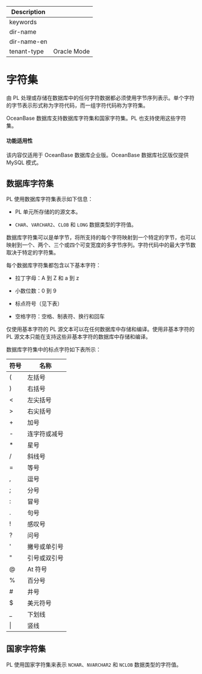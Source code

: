 | Description   |                 |
|---------------|-----------------|
| keywords      |                 |
| dir-name      |                 |
| dir-name-en   |                 |
| tenant-type   | Oracle Mode     |

# 字符集 


由 PL 处理或存储在数据库中的任何字符数据都必须使用字节序列表示。单个字符的字节表示形式称为字符代码，而一组字符代码称为字符集。

OceanBase 数据库支持数据库字符集和国家字符集。PL 也支持使用这些字符集。

  <main id="notice" >
    <h4>功能适用性</h4>
    <p>该内容仅适用于 OceanBase 数据库企业版。OceanBase 数据库社区版仅提供 MySQL 模式。</p>
  </main>

数据库字符集 
---------------

PL 使用数据库字符集表示如下信息：

* PL 单元所存储的的源文本。


* `CHAR`、`VARCHAR2`、`CLOB` 和 `LONG` 数据类型的字符值。

  
数据库字符集可以是单字节，将所支持的每个字符映射到一个特定的字节，也可以映射到一个、两个、三个或四个可变宽度的多字节序列。字符代码中的最大字节数取决于特定的字符集。

每个数据库字符集都包含以下基本字符：

* 拉丁字母：A 到 Z 和 a 到 z

* 小数位数：0 到 9

* 标点符号（见下表）

* 空格字符：空格、制表符、换行和回车

仅使用基本字符的 PL 源文本可以在任何数据库中存储和编译。使用非基本字符的 PL 源文本只能在支持这些非基本字符的数据库中存储和编译。

数据库字符集中的标点字符如下表所示：


| **符号** | **名称** |
|--------|--------|
| (      | 左括号    |
| )      | 右括号    |
| \<     | 左尖括号   |
| \>     | 右尖括号   |
| +      | 加号     |
| -      | 连字符或减号 |
| \*     | 星号     |
| /      | 斜线号    |
| =      | 等号     |
| ,      | 逗号     |
| ;      | 分号     |
| :      | 冒号     |
| .      | 句号     |
| !      | 感叹号    |
| ?      | 问号     |
| '      | 撇号或单引号 |
| "      | 引号或双引号 |
| @      | At 符号  |
| %      | 百分号    |
| #      | 井号     |
| $      | 美元符号   |
| _      | 下划线    |
| \|     | 竖线     |



国家字符集 
--------------

PL 使用国家字符集来表示 `NCHAR`、`NVARCHAR2` 和 `NCLOB` 数据类型的字符值。
